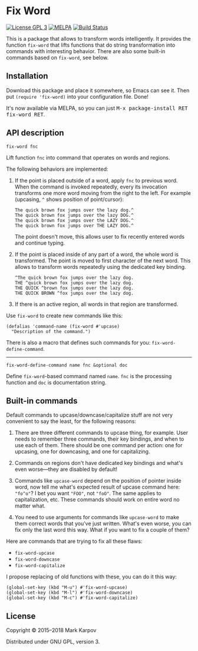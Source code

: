 # Fix Word

[![License GPL 3](https://img.shields.io/badge/license-GPL_3-green.svg)](http://www.gnu.org/licenses/gpl-3.0.txt)
[![MELPA](https://melpa.org/packages/fix-word-badge.svg)](https://melpa.org/#/fix-word)
[![Build Status](https://travis-ci.org/mrkkrp/fix-word.svg?branch=master)](https://travis-ci.org/mrkkrp/fix-word)

This is a package that allows to transform words intelligently. It provides
the function `fix-word` that lifts functions that do string transformation
into commands with interesting behavior. There are also some built-in
commands based on `fix-word`, see below.

## Installation

Download this package and place it somewhere, so Emacs can see it. Then put
`(require 'fix-word)` into your configuration file. Done!

It's now available via MELPA, so you can just <kbd>M-x package-install RET
fix-word RET</kbd>.

## API description

```
fix-word fnc
```

Lift function `fnc` into command that operates on words and regions.

The following behaviors are implemented:

1. If the point is placed outside of a word, apply `fnc` to previous word.
   When the command is invoked repeatedly, every its invocation transforms
   one more word moving from the right to the left. For example (upcasing,
   `^` shows position of point/cursor):

   ```
   The quick brown fox jumps over the lazy dog.^
   The quick brown fox jumps over the lazy DOG.^
   The quick brown fox jumps over the LAZY DOG.^
   The quick brown fox jumps over THE LAZY DOG.^
   ```

   The point doesn't move, this allows user to fix recently entered words
   and continue typing.

2. If the point is placed inside of any part of a word, the whole word is
   transformed. The point is moved to first character of the next word. This
   allows to transform words repeatedly using the dedicated key binding.

   ```
   ^The quick brown fox jumps over the lazy dog.
   THE ^quick brown fox jumps over the lazy dog.
   THE QUICK ^brown fox jumps over the lazy dog.
   THE QUICK BROWN ^fox jumps over the lazy dog.
   ```

3. If there is an active region, all words in that region are transformed.

Use `fix-word` to create new commands like this:

```emacs-lisp
(defalias 'command-name (fix-word #'upcase)
  "Description of the command.")
```

There is also a macro that defines such commands for you:
`fix-word-define-command`.

----

```
fix-word-define-command name fnc &optional doc
```

Define `fix-word`-based command named `name`. `fnc` is the processing
function and `doc` is documentation string.

## Built-in commands

Default commands to upcase/downcase/capitalize stuff are not very convenient
to say the least, for the following reasons:

1. There are three different commands to upcase thing, for example. User
   needs to remember three commands, their key bindings, and when to use
   each of them. There should be one command per action: one for upcasing,
   one for downcasing, and one for capitalizing.

2. Commands on regions don't have dedicated key bindings and what's even
   worse—they are disabled by default!

3. Commands like `upcase-word` depend on the position of pointer inside
   word, now tell me what's expected result of upcase command here:
   `"fo^o"`? I bet you want `"FOO"`, not `"foO"`. The same applies to
   capitalization, etc. These commands should work on entire word no matter
   what.

4. You need to use arguments for commands like `upcase-word` to make them
   correct words that you've just written. What's even worse, you can fix
   only the last word this way. What if you want to fix a couple of them?

Here are commands that are trying to fix all these flaws:

* `fix-word-upcase`
* `fix-word-downcase`
* `fix-word-capitalize`

I propose replacing of old functions with these, you can do it this way:

```emacs-lisp
(global-set-key (kbd "M-u") #'fix-word-upcase)
(global-set-key (kbd "M-l") #'fix-word-downcase)
(global-set-key (kbd "M-c") #'fix-word-capitalize)
```

## License

Copyright © 2015–2018 Mark Karpov

Distributed under GNU GPL, version 3.
